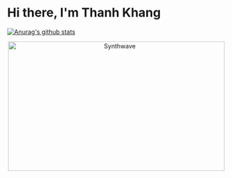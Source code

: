 # Hi there, I'm Thanh Khang

[![Anurag's github stats](https://github-readme-stats.vercel.app/api?username=giavudangle&show_icons=true&theme=calm )](https://github.com/nthanhkhang)


<p align="center"><img src="https://thumbs.gfycat.com/GoodnaturedFondGaur-size_restricted.gif" alt="Synthwave" height="300" width="500"></p>
